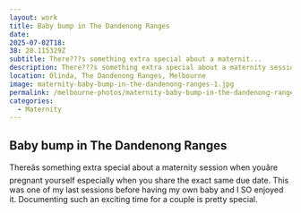 ```yaml
---
layout: work
title: Baby bump in The Dandenong Ranges
date:
2025-07-02T18:
38: 28.115329Z
subtitle: There???s something extra special about a maternit...
description: There???s something extra special about a maternity session when you???re pregnant yourself especially when you share the exact same due date. This was one of my last sessions before having my own baby and I SO enjoyed it. Documenting such an exciting time for a couple is pretty special.
location: Olinda, The Dandenong Ranges, Melbourne
image: maternity-baby-bump-in-the-dandenong-ranges-1.jpg
permalink: /melbourne-photos/maternity-baby-bump-in-the-dandenong-ranges/
categories:
  - Maternity
---
```


## Baby bump in The Dandenong Ranges

Thereâs something extra special about a maternity session when youâre pregnant yourself especially when you share the exact same due date. This was one of my last sessions before having my own baby and I SO enjoyed it. Documenting such an exciting time for a couple is pretty special.
